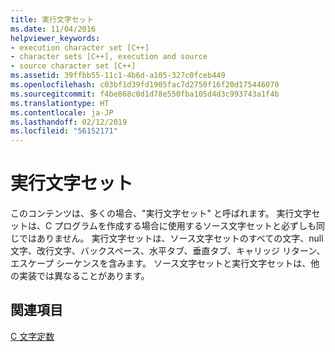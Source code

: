 ```yaml
---
title: 実行文字セット
ms.date: 11/04/2016
helpviewer_keywords:
- execution character set [C++]
- character sets [C++], execution and source
- source character set [C++]
ms.assetid: 39ffbb55-11c1-4b6d-a105-327c0fceb449
ms.openlocfilehash: c03bf1d39fd1905fac7d2750f16f20d175446070
ms.sourcegitcommit: f4be868c0d1d78e550fba105d4d3c993743a1f4b
ms.translationtype: HT
ms.contentlocale: ja-JP
ms.lasthandoff: 02/12/2019
ms.locfileid: "56152171"
---
```

# <a name="execution-character-set"></a>実行文字セット

このコンテンツは、多くの場合、"実行文字セット" と呼ばれます。 実行文字セットは、C プログラムを作成する場合に使用するソース文字セットと必ずしも同じではありません。 実行文字セットは、ソース文字セットのすべての文字、null 文字、改行文字、バックスペース、水平タブ、垂直タブ、キャリッジ リターン、エスケープ シーケンスを含みます。 ソース文字セットと実行文字セットは、他の実装では異なることがあります。

## <a name="see-also"></a>関連項目

[C 文字定数](../c-language/c-character-constants.md)
